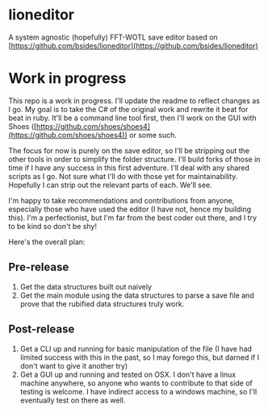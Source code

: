 # lioneditor
A system agnostic (hopefully) FFT-WOTL save editor based on [https://github.com/bsides/lioneditor](https://github.com/bsides/lioneditor)

# Work in progress

This repo is a work in progress.  I'll update the readme to reflect changes as I go.  My goal is to take the C# of the original work and rewrite it beat for beat in ruby.  It'll be a command line tool first, then I'll work on the GUI with Shoes ([https://github.com/shoes/shoes4](https://github.com/shoes/shoes4)) or some such. 

The focus for now is purely on the save editor, so I'll be stripping out the other tools in order to simplify the folder structure.  I'll build forks of those in time if I have any success in this first adventure.  I'll deal with any shared scripts as I go.  Not sure what I'll do with those yet for maintainability.  Hopefully I can strip out the relevant parts of each.  We'll see.

I'm happy to take recommendations and contributions from anyone, especially those who have used the editor (I have not, hence my building this).  I'm a perfectionist, but I'm far from the best coder out there, and I try to be kind so don't be shy!

Here's the overall plan:

## Pre-release

1. Get the data structures built out naively
2. Get the main module using the data structures to parse a save file and prove that the rubified data structures truly work.

## Post-release

1. Get a CLI up and running for basic manipulation of the file (I have had limited success with this in the past, so I may forego this, but darned if I don't want to give it another try)
2. Get a GUI up and running and tested on OSX.  I don't have a linux machine anywhere, so anyone who wants to contribute to that side of testing is welcome.  I have indirect access to a windows machine, so I'll eventually test on there as well.
